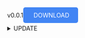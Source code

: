 v0.0.1<a href="https://drive.google.com/file/d/1VZNdCNHOtx-OIkrr6g3m89TfFNrgPzSz/view?usp=sharing" style="padding: 10px 20px; background-color: #4285F4; color: white; text-decoration: none; border-radius: 5px;">
DOWNLOAD
</a>
<br>
<details>
  <summary>UPDATE</summary>
  <ul>
  <li>카메라 기능</li> 
  <li>센서 데이터 조회 기능</li>
  <li>작물 정보 등록 기능</li>
  <li>작물 정보 조회 및 선택 기능</li> 
  </ul>
</details>



